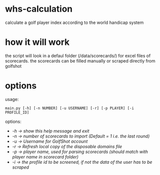 # whs-calculation
calculate a golf player index according to the world handicap system

# how it will work 
the script will look in a defaul folder (/data/scorecards/) for excel files of scorecards. 
the scorecards can be filled manually or scraped directly from golfshot



# options
usage: 
```
main.py [-h] [-n NUMBER] [-u USERNAME] [-r] [-p PLAYER] [-i PROFILE_ID]
```

options:
  * *-h ->  show this help message and exit*
  * *-n ->  number of scorecards to import (Default = 1 i.e. the last round)*
  * *-u ->  Username for GolfShot account*
  * *-r ->  Refresh local copy of the disposable domains file*
  * *-p ->  player name, used for parsing scorecards (should match with player name in scorecard folder)*
  * *-i ->  the profile id to be screened, if not the data of the user has to be scraped*




